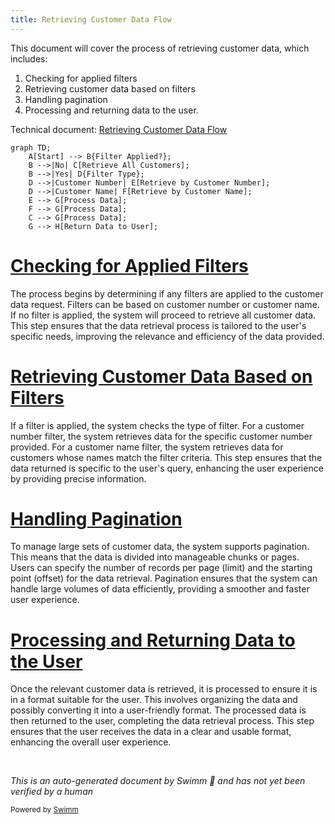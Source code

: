 ```yaml
---
title: Retrieving Customer Data Flow
---
```

This document will cover the process of retrieving customer data, which includes:

1. Checking for applied filters
2. Retrieving customer data based on filters
3. Handling pagination
4. Processing and returning data to the user.

Technical document: <SwmLink doc-title="Retrieving Customer Data Flow">[Retrieving Customer Data Flow](/.swm/retrieving-customer-data-flow.jqozr6a2.sw.md)</SwmLink>

```mermaid
graph TD;
    A[Start] --> B{Filter Applied?};
    B -->|No| C[Retrieve All Customers];
    B -->|Yes| D{Filter Type};
    D -->|Customer Number| E[Retrieve by Customer Number];
    D -->|Customer Name| F[Retrieve by Customer Name];
    E --> G[Process Data];
    F --> G[Process Data];
    C --> G[Process Data];
    G --> H[Return Data to User];
```

# [Checking for Applied Filters](https://app.swimm.io/repos/Z2l0aHViJTNBJTNBY2ljcy1iYW5raW5nLXNhbXBsZS1hcHBsaWNhdGlvbi1jYnNhLUlCTS1EZW1vLUdQVCUzQSUzQVN3aW1tLURlbW8=/docs/jqozr6a2#filtering-and-retrieving-customer-data)

The process begins by determining if any filters are applied to the customer data request. Filters can be based on customer number or customer name. If no filter is applied, the system will proceed to retrieve all customer data. This step ensures that the data retrieval process is tailored to the user's specific needs, improving the relevance and efficiency of the data provided.

# [Retrieving Customer Data Based on Filters](https://app.swimm.io/repos/Z2l0aHViJTNBJTNBY2ljcy1iYW5raW5nLXNhbXBsZS1hcHBsaWNhdGlvbi1jYnNhLUlCTS1EZW1vLUdQVCUzQSUzQVN3aW1tLURlbW8=/docs/jqozr6a2#filtering-and-retrieving-customer-data)

If a filter is applied, the system checks the type of filter. For a customer number filter, the system retrieves data for the specific customer number provided. For a customer name filter, the system retrieves data for customers whose names match the filter criteria. This step ensures that the data returned is specific to the user's query, enhancing the user experience by providing precise information.

# [Handling Pagination](https://app.swimm.io/repos/Z2l0aHViJTNBJTNBY2ljcy1iYW5raW5nLXNhbXBsZS1hcHBsaWNhdGlvbi1jYnNhLUlCTS1EZW1vLUdQVCUzQSUzQVN3aW1tLURlbW8=/docs/jqozr6a2#retrieving-customers-with-pagination)

To manage large sets of customer data, the system supports pagination. This means that the data is divided into manageable chunks or pages. Users can specify the number of records per page (limit) and the starting point (offset) for the data retrieval. Pagination ensures that the system can handle large volumes of data efficiently, providing a smoother and faster user experience.

# [Processing and Returning Data to the User](https://app.swimm.io/repos/Z2l0aHViJTNBJTNBY2ljcy1iYW5raW5nLXNhbXBsZS1hcHBsaWNhdGlvbi1jYnNhLUlCTS1EZW1vLUdQVCUzQSUzQVN3aW1tLURlbW8=/docs/jqozr6a2#filtering-and-retrieving-customer-data)

Once the relevant customer data is retrieved, it is processed to ensure it is in a format suitable for the user. This involves organizing the data and possibly converting it into a user-friendly format. The processed data is then returned to the user, completing the data retrieval process. This step ensures that the user receives the data in a clear and usable format, enhancing the overall user experience.

&nbsp;

*This is an auto-generated document by Swimm 🌊 and has not yet been verified by a human*

<SwmMeta version="3.0.0" repo-id="Z2l0aHViJTNBJTNBY2ljcy1iYW5raW5nLXNhbXBsZS1hcHBsaWNhdGlvbi1jYnNhLUlCTS1EZW1vLUdQVCUzQSUzQVN3aW1tLURlbW8=" repo-name="cics-banking-sample-application-cbsa-IBM-Demo-GPT"><sup>Powered by [Swimm](/)</sup></SwmMeta>
